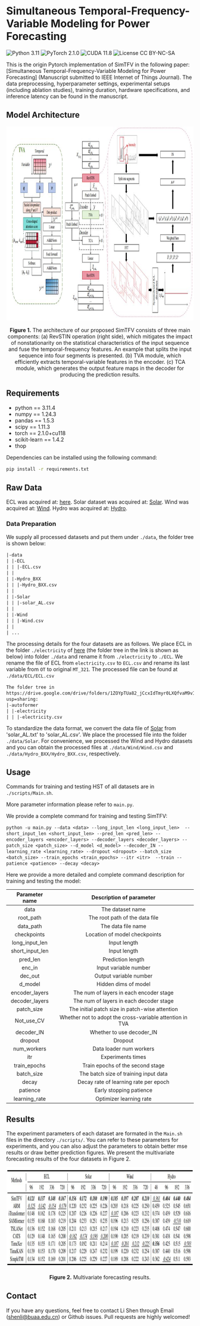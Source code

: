 # Simultaneous Temporal-Frequency-Variable Modeling for Power Forecasting
![Python 3.11](https://img.shields.io/badge/python-3.11-green.svg?style=plastic)
![PyTorch 2.1.0](https://img.shields.io/badge/PyTorch%20-%23EE4C2C.svg?style=plastic)
![CUDA 11.8](https://img.shields.io/badge/cuda-11.8-green.svg?style=plastic)
![License CC BY-NC-SA](https://img.shields.io/badge/license-CC_BY--NC--SA--green.svg?style=plastic)

This is the origin Pytorch implementation of SimTFV in the following paper: 
[Simultaneous Temporal-Frequency-Variable Modeling for Power Forecasting] (Manuscript submitted to IEEE Internet of Things Journal). The data preprocessing, hyperparameter settings, experimental setups (including ablation studies), training duration, hardware specifications, and inference latency can be found in the manuscript.

## Model Architecture

<p align="center">
<img src="./img/SimTFV.jpg" height = "520" width = "1064" alt="" align=center />
<br><br>
<b>Figure 1.</b> The architecture of our proposed SimTFV consists of three main components: (a) RevSTIN operation (right side), which mitigates the impact of
nonstationarity on the statistical characteristics of the input sequence and fuse the temporal-frequency features. An example that splits the input sequence into
four segments is presented. (b) TVA module, which efficiently extracts temporal-variable features in the encoder. (c) TCA module, which generates the output
feature maps in the decoder for producing the prediction results.
</p>


## Requirements
- python == 3.11.4
- numpy == 1.24.3
- pandas == 1.5.3
- scipy == 1.11.3
- torch == 2.1.0+cu118
- scikit-learn == 1.4.2
- thop

Dependencies can be installed using the following command:
```bash
pip install -r requirements.txt
```

## Raw Data
ECL was acquired at: [here](https://drive.google.com/drive/folders/1ZOYpTUa82_jCcxIdTmyr0LXQfvaM9vIy?usp=sharing). Solar dataset was acquired at: [Solar](https://drive.google.com/drive/folders/12ffxwxVAGM_MQiYpIk9aBLQrb2xQupT-). Wind was acquired at: [Wind]( https://www.kaggle.com/datasets/sohier/30-years-of-european-wind-generation). Hydro was acquired at: [Hydro](https://www.kaggle.com/datasets/mahbuburrahman2020/europe-green-electricity-generation-consumption).

### Data Preparation
We supply all processed datasets and put them under `./data`, the folder tree is shown below:
```
|-data
| |-ECL
| | |-ECL.csv
| |
| |-Hydro_BXX
| | |-Hydro_BXX.csv
| |
| |-Solar
| | |-solar_AL.csv
| |
| |-Wind
| | |-Wind.csv
| |
| ...
```

The processing details for the four datasets are as follows. We place ECL in the folder `./electricity` of [here](https://drive.google.com/drive/folders/1ZOYpTUa82_jCcxIdTmyr0LXQfvaM9vIy?usp=sharing) (the folder tree in the link is shown as below) into folder `./data` and rename it from `./electricity` to `./ECL`. We rename the file of ECL from `electricity.csv` to `ECL.csv` and rename its last variable from `OT` to original `MT_321`. The processed file can be found at `./data/ECL/ECL.csv`
```
The folder tree in https://drive.google.com/drive/folders/1ZOYpTUa82_jCcxIdTmyr0LXQfvaM9vIy?usp=sharing:
|-autoformer
| |-electricity
| | |-electricity.csv
```
To standardize the data format, we convert the data file of [Solar](https://drive.google.com/drive/folders/12ffxwxVAGM_MQiYpIk9aBLQrb2xQupT-) from 'solar_AL.txt' to 'solar_AL.csv'. We place the processed file into the folder `./data/Solar`. For convenience, we processed the Wind and Hydro datasets and you can obtain the processed files at `./data/Wind/Wind.csv` and `./data/Hydro_BXX/Hydro_BXX.csv`, respectively.

## Usage
Commands for training and testing HST of all datasets are in `./scripts/Main.sh`. 

More parameter information please refer to `main.py`.

We provide a complete command for training and testing SimTFV:

```
python -u main.py --data <data> --long_input_len <long_input_len>  --short_input_len <short_input_len> --pred_len <pred_len> --encoder_layers <encoder_layers> --decoder_layers <decoder_layers> --patch_size <patch_size> --d_model <d_model> --decoder_IN --learning_rate <learning_rate> --dropout <dropout> --batch_size <batch_size> --train_epochs <train_epochs> --itr <itr>  --train --patience <patience> --decay <decay>
```

Here we provide a more detailed and complete command description for training and testing the model:

| Parameter name |                                          Description of parameter                                          |
|:--------------:|:----------------------------------------------------------------------------------------------------------:|
|      data      |                                              The dataset name                                              |
|   root_path    |                                       The root path of the data file                                       |
|   data_path    |                                             The data file name                                             |
|  checkpoints   |                                       Location of model checkpoints                                        |
|   long_input_len    |                                           Input length                                            |
|    short_input_len    |                                         Input length                                         |
|    pred_len   |                                        Prediction length                                    |
|     enc_in     |                                                 Input variable number                                                |
|    dec_out     |                                                Output variable number                                             |
|    d_model     |                                             Hidden dims of model                                             |
|  encoder_layers |                                           The num of layers in each encoder stage                                          |
|   decoder_layers  |                                      The num of layers in each decoder stage                                   |
|   patch_size   |                                The initial patch size in patch-wise attention                            |
|  Not_use_CV  |                                          Whether not to adopt the cross-variable attention in TVA                                       |
|  decoder_IN |                                           Whether to use decoder_IN                                        |
|    dropout     |                                                  Dropout                                                   |
|    num_workers     |                                                  Data loader num workers                                                   |
|      itr       |                                             Experiments times                                              |
|  train_epochs  |                                      Train epochs of the second stage                                      |
|   batch_size   |                         The batch size of training input data                          |
|   decay   |                         Decay rate of learning rate per epoch                         |
|    patience    |                                          Early stopping patience                                           |
| learning_rate  |                                          Optimizer learning rate                                           |


## Results
The experiment parameters of each dataset are formated in the `Main.sh` files in the directory `./scripts/`. You can refer to these parameters for experiments, and you can also adjust the parameters to obtain better mse results or draw better prediction figures. We present the multivariate forecasting results of the four datasets in Figure 2.

<p align="center">
<img src="./img/results.jpg" height = "269" weight = "1036" alt="" align=center />
<br><br>
<b>Figure 2.</b> Multivariate forecasting results.
</p>



## Contact
If you have any questions, feel free to contact Li Shen through Email (shenli@buaa.edu.cn) or Github issues. Pull requests are highly welcomed!
